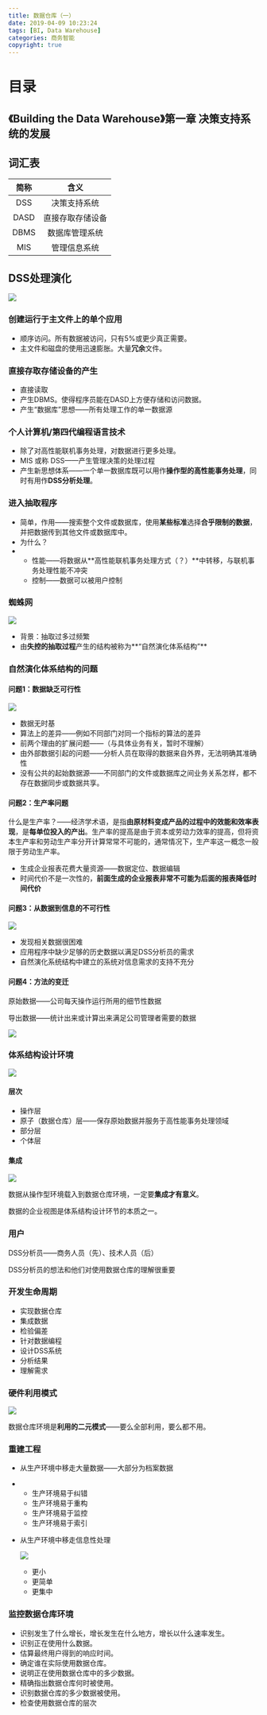 ```yaml
---
title: 数据仓库（一）
date: 2019-04-09 10:23:24
tags: [BI, Data Warehouse]
categories: 商务智能
copyright: true
---
```


# 目录

<!-- toc -->



## 《Building the Data Warehouse》第一章 决策支持系统的发展

## 词汇表

| 简称 |       含义       |
| :--: | :--------------: |
| DSS  |   决策支持系统   |
| DASD | 直接存取存储设备 |
| DBMS |  数据库管理系统  |
| MIS  |   管理信息系统   |



## DSS处理演化

![](https://songzi-blog-pic.oss-cn-hangzhou.aliyuncs.com/截图20190409103253.png)

### 创建运行于主文件上的单个应用

- 顺序访问。所有数据被访问，只有5%或更少真正需要。
- 主文件和磁盘的使用迅速膨胀。大量**冗余**文件。



### 直接存取存储设备的产生

- 直接读取
- 产生DBMS。使得程序员能在DASD上方便存储和访问数据。
- 产生“数据库”思想——所有处理工作的单一数据源



### 个人计算机/第四代编程语言技术

- 除了对高性能联机事务处理，对数据进行更多处理。
- MIS 或称 DSS——产生管理决策的处理过程
- 产生新思想体系——一个单一数据库既可以用作**操作型的高性能事务处理**，同时有用作**DSS分析处理**。



### 进入抽取程序

- 简单，作用——搜索整个文件或数据库，使用**某些标准**选择**合乎限制的数据**，并把数据传到其他文件或数据库中。
- 为什么？
- - 性能——将数据从**高性能联机事务处理方式（？）**中转移，与联机事务处理性能不冲突
  - 控制——数据可以被用户控制



### 蜘蛛网

![](https://songzi-blog-pic.oss-cn-hangzhou.aliyuncs.com/截图20190409105511.png)

- 背景：抽取过多过频繁
- 由**失控的抽取过程**产生的结构被称为**“自然演化体系结构”**



### 自然演化体系结构的问题

#### 问题1：数据缺乏可行性

![](https://songzi-blog-pic.oss-cn-hangzhou.aliyuncs.com/截图20190409105640.png)

- 数据无时基
- 算法上的差异——例如不同部门对同一个指标的算法的差异
- 前两个理由的扩展问题——（与具体业务有关，暂时不理解）
- 由外部数据引起的问题——分析人员在取得的数据来自外界，无法明确其准确性
- 没有公共的起始数据源——不同部门的文件或数据库之间业务关系怎样，都不存在数据同步或数据共享。

#### 问题2：生产率问题

什么是生产率？——经济学术语，是指**由原材料变成产品的过程中的效能和效率表现**，是**每单位投入的产出**。生产率的提高是由于资本或劳动力效率的提高，但将资本生产率和劳动生产率分开计算常常不可能的，通常情况下，生产率这一概念一般限于劳动生产率。

- 生成企业报表花费大量资源——数据定位、数据编辑
- 时间代价不是一次性的，**前面生成的企业报表非常不可能为后面的报表降低时间代价**

#### 问题3：从数据到信息的不可行性

![](https://songzi-blog-pic.oss-cn-hangzhou.aliyuncs.com/截图20190409111112.png)

- 发现相关数据很困难
- 应用程序中缺少足够的历史数据以满足DSS分析员的需求
- 自然演化系统结构中建立的系统对信息需求的支持不充分

#### 问题4：方法的变迁

原始数据——公司每天操作运行所用的细节性数据

导出数据——统计出来或计算出来满足公司管理者需要的数据

![](https://songzi-blog-pic.oss-cn-hangzhou.aliyuncs.com/截图20190409112029.png)



### 体系结构设计环境

![](https://songzi-blog-pic.oss-cn-hangzhou.aliyuncs.com/截图20190409112139.png)

#### 层次

- 操作层
- 原子（数据仓库）层——保存原始数据并服务于高性能事务处理领域
- 部分层
- 个体层

#### 集成

![](https://songzi-blog-pic.oss-cn-hangzhou.aliyuncs.com/截图20190409112619.png)

数据从操作型环境载入到数据仓库环境，一定要**集成才有意义**。

数据的企业视图是体系结构设计环节的本质之一。



### 用户

DSS分析员——商务人员（先）、技术人员（后）

DSS分析员的想法和他们对使用数据仓库的理解很重要



### 开发生命周期

- 实现数据仓库
- 集成数据
- 检验偏差
- 针对数据编程
- 设计DSS系统
- 分析结果
- 理解需求



### 硬件利用模式

![](https://songzi-blog-pic.oss-cn-hangzhou.aliyuncs.com/截图20190409113327.png)

数据仓库环境是**利用的二元模式**——要么全部利用，要么都不用。



### 重建工程

- 从生产环境中移走大量数据——大部分为档案数据

- - 生产环境易于纠错
  - 生产环境易于重构
  - 生产环境易于监控
  - 生产环境易于索引

- 从生产环境中移走信息性处理

  ![](https://songzi-blog-pic.oss-cn-hangzhou.aliyuncs.com/截图20190409113708.png)

  - 更小
  - 更简单
  - 更集中



### 监控数据仓库环境

- 识别发生了什么增长，增长发生在什么地方，增长以什么速率发生。
- 识别正在使用什么数据。
- 估算最终用户得到的响应时间。
- 确定谁在实际使用数据仓库。
- 说明正在使用数据仓库中的多少数据。
- 精确指出数据仓库何时被使用。
- 识别数据仓库的多少数据被使用。
- 检查使用数据仓库的层次